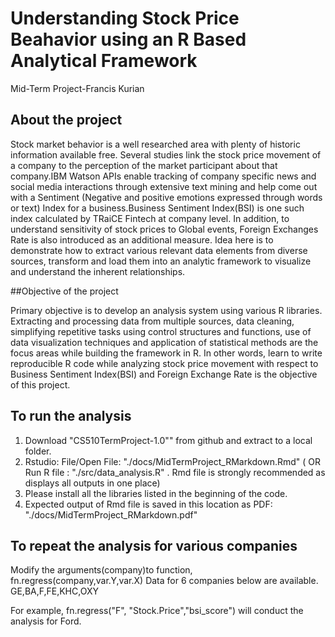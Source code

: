 # Understanding Stock Price Beahavior using an R Based Analytical Framework
Mid-Term Project-Francis Kurian

## About the project
Stock market behavior is a well researched area with plenty of historic information available free. Several studies link the stock price movement of a company to the perception of the market participant about that company.IBM Watson APIs enable tracking of company specific news and social media interactions through extensive text mining and help come out with a Sentiment (Negative and positive emotions expressed through words or text) Index for a business.Business Sentiment Index(BSI) is one such index calculated by TRaiCE Fintech at company level. In addition, to understand  sensitivity of stock prices to Global events, Foreign Exchanges Rate is also introduced as an additional measure.  Idea here is to demonstrate how to extract various relevant data elements from diverse sources, transform and load them into an analytic framework to visualize and understand the inherent relationships.

##Objective of the project

Primary objective is to develop an analysis system using various R libraries. Extracting and processing data from multiple sources, data cleaning, simplifying repetitive tasks using control structures and functions, use of data visualization techniques and application of statistical methods  are the focus areas while building the framework in R. In other words, learn to write reproducible R code while analyzing stock price movement with respect to Business Sentiment Index(BSI) and Foreign Exchange Rate is the objective of this project.

## To run the analysis
1. Download "CS510TermProject-1.0"" from github and extract to a local folder.
2. Rstudio: File/Open File: "./docs/MidTermProject_RMarkdown.Rmd" ( OR Run R file : "./src/data_analysis.R" . Rmd file is strongly recommended as displays all outputs in one place)
3. Please install all the libraries listed in the beginning of the code.  
4. Expected output of Rmd file is saved in this location as PDF: "./docs/MidTermProject_RMarkdown.pdf"

## To repeat the analysis for various companies
Modify the arguments(company)to function, fn.regress(company,var.Y,var.X)
Data for 6 companies below are available. 
GE,BA,F,FE,KHC,OXY

For example, fn.regress("F", "Stock.Price","bsi_score") will conduct the analysis for Ford. 
